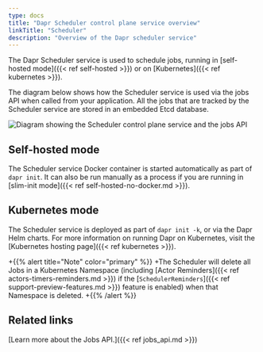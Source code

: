 ```yaml
---
type: docs
title: "Dapr Scheduler control plane service overview"
linkTitle: "Scheduler"
description: "Overview of the Dapr scheduler service"
---
```


The Dapr Scheduler service is used to schedule jobs, running in [self-hosted mode]({{< ref self-hosted >}}) or on [Kubernetes]({{< ref kubernetes >}}).  

The diagram below shows how the Scheduler service is used via the jobs API when called from your application. All the jobs that are tracked by the Scheduler service are stored in an embedded Etcd database. 

<img src="/images/scheduler/scheduler-architecture.png" alt="Diagram showing the Scheduler control plane service and the jobs API">

## Self-hosted mode

The Scheduler service Docker container is started automatically as part of `dapr init`. It can also be run manually as a process if you are running in [slim-init mode]({{< ref self-hosted-no-docker.md >}}).

## Kubernetes mode

The Scheduler service is deployed as part of `dapr init -k`, or via the Dapr Helm charts. For more information on running Dapr on Kubernetes, visit the [Kubernetes hosting page]({{< ref kubernetes >}}).

+{{% alert title="Note" color="primary" %}}
+The Scheduler will delete all Jobs in a Kubernetes Namespace (including [Actor Reminders]({{< ref actors-timers-reminders.md >}}) if the [`SchedulerReminders`]({{< ref support-preview-features.md >}}) feature is enabled) when that Namespace is deleted.
+{{% /alert %}}

## Related links

[Learn more about the Jobs API.]({{< ref jobs_api.md >}})
